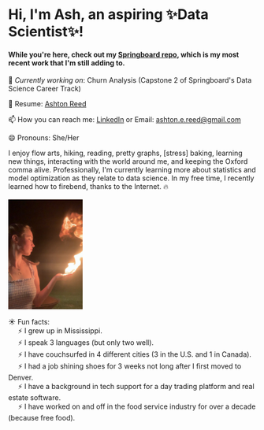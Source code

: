 # Hi, I'm Ash, an aspiring ✨Data Scientist✨!

<!--
**ashtonreed/ashtonreed** is a ✨ _special_ ✨ repository because its `README.md` (this file) appears on your GitHub profile.

Here are some ideas to get you started:

- 🔭 I’m currently working on ...
- 🌱 I’m currently learning ...
- 👯 I’m looking to collaborate on ...
- 🤔 I’m looking for help with ...
- 💬 Ask me about ...
- 📫 How to reach me: ...
- 😄 Pronouns: ...
- ⚡ Fun fact: ...
-->

#### While you're here, check out my [Springboard repo](https://github.com/ashtonreed/Springboard), which is my most recent work that I'm still adding to.

🔭 *Currently working on*: Churn Analysis (Capstone 2 of Springboard's Data Science Career Track)

📝 Resume: [Ashton Reed](https://github.com/ashtonreed/ashtonreed/blob/master/Ashton_Reed_Resume_Sep2020.pdf)

📫 How you can reach me: [LinkedIn](https://www.linkedin.com/in/ashton-reed/) or Email: ashton.e.reed@gmail.com

😄 Pronouns: She/Her

I enjoy flow arts, hiking, reading, pretty graphs, [stress] baking, learning new things, interacting with the world around me, and keeping the Oxford comma alive. Professionally, I'm currently learning more about statistics and model optimization as they relate to data science. In my free time, I recently learned how to firebend, thanks to the Internet. 🔥 <br><br>
<img src=https://github.com/ashtonreed/ashtonreed/blob/master/Screen%20Shot%202020-09-29%20at%207.07.39%20PM.png height="30%" width="30%"/>



☀️ Fun facts: <br>
&nbsp;&nbsp;&nbsp;&nbsp;
⚡ I grew up in Mississippi.
<br>
&nbsp;&nbsp;&nbsp;&nbsp;
⚡ I speak 3 languages (but only two well).
<br>
&nbsp;&nbsp;&nbsp;&nbsp;
⚡ I have couchsurfed in 4 different cities (3 in the U.S. and 1 in Canada).
<br>
&nbsp;&nbsp;&nbsp;&nbsp;
⚡ I had a job shining shoes for 3 weeks not long after I first moved to Denver.
<br>
&nbsp;&nbsp;&nbsp;&nbsp;
⚡ I have a background in tech support for a day trading platform and real estate software. 
<br>
&nbsp;&nbsp;&nbsp;&nbsp;
⚡ I have worked on and off in the food service industry for over a decade (because free food).
